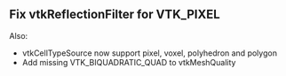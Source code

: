 ## Fix vtkReflectionFilter for VTK_PIXEL

Also:
* vtkCellTypeSource now support pixel, voxel, polyhedron and polygon
* Add missing VTK_BIQUADRATIC_QUAD to vtkMeshQuality
